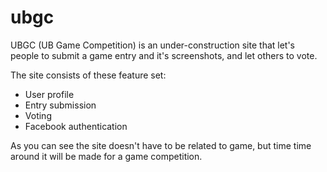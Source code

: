 ubgc
==============================

UBGC (UB Game Competition) is an under-construction site that let's
people to submit a game entry and it's screenshots, and let others
to vote.

The site consists of these feature set:
- User profile
- Entry submission
- Voting
- Facebook authentication

As you can see the site doesn't have to be related to game, but
time time around it will be made for a game competition.
